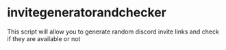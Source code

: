 # invitegeneratorandchecker
This script will allow you to generate random discord invite links and check if they are available or not
